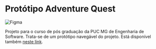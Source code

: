 # Protótipo Adventure Quest
![Figma](https://img.shields.io/badge/figma-%23F24E1E.svg?style=for-the-badge&logo=figma&logoColor=white)

Projeto para o curso de pós graduação da PUC MG de Engenharia de Software. Trata-se de um protótipo navegável do projeto.
Está disponível também <a href = "https://www.figma.com/file/hhNyCkQhtWlaizt3tzy1XA/AdvQuest?node-id=0%3A1">neste link</a>. 
